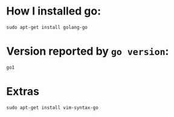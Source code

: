 # How I installed go:
```
sudo apt-get install golang-go
```

# Version reported by `go version`:
```
go1
```

# Extras
```
sudo apt-get install vim-syntax-go
```
